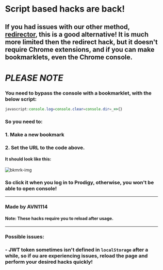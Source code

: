 # Script based hacks are back!
## If you had issues with our other method, [redirector](https://github.com/Prodigy-Hacking/ProdigyMathGameHacking/wiki/Redirect-Hack), this is a good alternative! It is much more limited then the redirect hack, but it doesn't require Chrome extensions, and if you can make bookmarklets, even the Chrome console.

# ***PLEASE NOTE***
### You need to bypass the console with a bookmarklet, with the below script: 
```js
javascript:console.log=console.clear=console.dir=_=>{}
```
### So you need to:
### 1. Make a new bookmark
### 2. Set the URL to the code above.
#### It should look like this:
![bkmrk-img](https://media.discordapp.net/attachments/685965137361895476/748600604619833434/unknown.png)

### So click it when you log in to Prodigy, otherwise, you won't be able to open console!

----

### Made by AVN1114

#### Note: These hacks require you to reload after usage.

----
### Possible issues:
### - JWT token sometimes isn't defined in `localStorage` after a while, so if ou are experiencing issues, reload the page and perform your desired hacks quickly!
